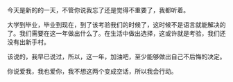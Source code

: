 今天是新的的一天，不管你说我忘了还是觉得不重要了，我都听着。

大学到毕业，毕业到现在，到了该考验我们的时候了，这时候不是语言就能解决的了。我们需要在这一年做出什么了。在生活中做出选择，这或许就是考验，我们还没有出新手村。

该说的，我早已说过，所以，这一年，加油吧，至少能够做出自己不后悔的决定。

你说爱我，我也爱你，我不想这两个变成空话，所以我会行动。

